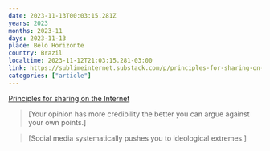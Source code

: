 ```yaml
---
date: 2023-11-13T00:03:15.281Z
years: 2023
months: 2023-11
days: 2023-11-13
place: Belo Horizonte
country: Brazil
localtime: 2023-11-12T21:03:15.281-03:00
link: https://sublimeinternet.substack.com/p/principles-for-sharing-on-the-internet
categories: ["article"]
---
```

[Principles for sharing on the Internet](https://sublimeinternet.substack.com/p/principles-for-sharing-on-the-internet)

> [Your opinion has more credibility the better you can argue against your own points.]

> [Social media systematically pushes you to ideological extremes.]
